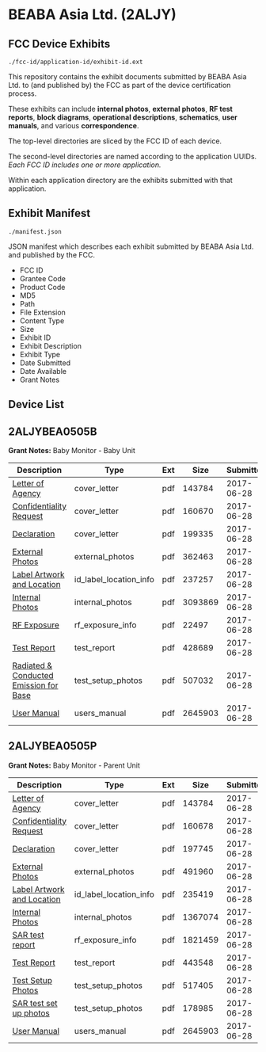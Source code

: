 # BEABA Asia Ltd. (2ALJY)
## FCC Device Exhibits

```
./fcc-id/application-id/exhibit-id.ext
```

This repository contains the exhibit documents submitted by BEABA Asia Ltd. to (and published by) the FCC as part of the device certification process.

These exhibits can include **internal photos**, **external photos**, **RF test reports**, **block diagrams**, **operational descriptions**, **schematics**, **user manuals**, and various **correspondence**.

The top-level directories are sliced by the FCC ID of each device.

The second-level directories are named according to the application UUIDs. *Each FCC ID includes one or more application.*

Within each application directory are the exhibits submitted with that application. 

## Exhibit Manifest

```
./manifest.json
```

JSON manifest which describes each exhibit submitted by BEABA Asia Ltd. and published by the FCC.

- FCC ID
- Grantee Code
- Product Code
- MD5
- Path
- File Extension
- Content Type
- Size
- Exhibit ID
- Exhibit Description
- Exhibit Type
- Date Submitted
- Date Available
- Grant Notes

## Device List
## 2ALJYBEA0505B
**Grant Notes:** Baby Monitor - Baby Unit

| Description | Type | Ext | Size | Submitted | Available |
| ----------- | ---- | --- | ---- | --------- | --------- |
| [Letter of Agency](2ALJYBEA0505B/151ec46826a18f8cc9f3b17be98383ae/3442220.pdf) | cover_letter | pdf | 143784 | 2017-06-28 | 2017-06-28 |
| [Confidentiality Request](2ALJYBEA0505B/151ec46826a18f8cc9f3b17be98383ae/3442221.pdf) | cover_letter | pdf | 160670 | 2017-06-28 | 2017-06-28 |
| [Declaration](2ALJYBEA0505B/151ec46826a18f8cc9f3b17be98383ae/3442222.pdf) | cover_letter | pdf | 199335 | 2017-06-28 | 2017-06-28 |
| [External Photos](2ALJYBEA0505B/151ec46826a18f8cc9f3b17be98383ae/3442229.pdf) | external_photos | pdf | 362463 | 2017-06-28 | 2017-06-28 |
| [Label Artwork and Location](2ALJYBEA0505B/151ec46826a18f8cc9f3b17be98383ae/3442231.pdf) | id_label_location_info | pdf | 237257 | 2017-06-28 | 2017-06-28 |
| [Internal Photos](2ALJYBEA0505B/151ec46826a18f8cc9f3b17be98383ae/3442230.pdf) | internal_photos | pdf | 3093869 | 2017-06-28 | 2017-06-28 |
| [RF Exposure](2ALJYBEA0505B/151ec46826a18f8cc9f3b17be98383ae/3442232.pdf) | rf_exposure_info | pdf | 22497 | 2017-06-28 | 2017-06-28 |
| [Test Report](2ALJYBEA0505B/151ec46826a18f8cc9f3b17be98383ae/3442227.pdf) | test_report | pdf | 428689 | 2017-06-28 | 2017-06-28 |
| [Radiated & Conducted Emission for Base](2ALJYBEA0505B/151ec46826a18f8cc9f3b17be98383ae/3442228.pdf) | test_setup_photos | pdf | 507032 | 2017-06-28 | 2017-06-28 |
| [User Manual](2ALJYBEA0505B/151ec46826a18f8cc9f3b17be98383ae/3442223.pdf) | users_manual | pdf | 2645903 | 2017-06-28 | 2017-06-28 |
## 2ALJYBEA0505P
**Grant Notes:** Baby Monitor - Parent Unit

| Description | Type | Ext | Size | Submitted | Available |
| ----------- | ---- | --- | ---- | --------- | --------- |
| [Letter of Agency](2ALJYBEA0505P/1bb646ef889ac5e2346fa46b038974a2/3442220.pdf) | cover_letter | pdf | 143784 | 2017-06-28 | 2017-06-28 |
| [Confidentiality Request](2ALJYBEA0505P/1bb646ef889ac5e2346fa46b038974a2/3442256.pdf) | cover_letter | pdf | 160678 | 2017-06-28 | 2017-06-28 |
| [Declaration](2ALJYBEA0505P/1bb646ef889ac5e2346fa46b038974a2/3442260.pdf) | cover_letter | pdf | 197745 | 2017-06-28 | 2017-06-28 |
| [External Photos](2ALJYBEA0505P/1bb646ef889ac5e2346fa46b038974a2/3442275.pdf) | external_photos | pdf | 491960 | 2017-06-28 | 2017-06-28 |
| [Label Artwork and Location](2ALJYBEA0505P/1bb646ef889ac5e2346fa46b038974a2/3442277.pdf) | id_label_location_info | pdf | 235419 | 2017-06-28 | 2017-06-28 |
| [Internal Photos](2ALJYBEA0505P/1bb646ef889ac5e2346fa46b038974a2/3442276.pdf) | internal_photos | pdf | 1367074 | 2017-06-28 | 2017-06-28 |
| [SAR test report](2ALJYBEA0505P/1bb646ef889ac5e2346fa46b038974a2/3442284.pdf) | rf_exposure_info | pdf | 1821459 | 2017-06-28 | 2017-06-28 |
| [Test Report](2ALJYBEA0505P/1bb646ef889ac5e2346fa46b038974a2/3442272.pdf) | test_report | pdf | 443548 | 2017-06-28 | 2017-06-28 |
| [Test Setup Photos](2ALJYBEA0505P/1bb646ef889ac5e2346fa46b038974a2/3442273.pdf) | test_setup_photos | pdf | 517405 | 2017-06-28 | 2017-06-28 |
| [SAR test set up photos](2ALJYBEA0505P/1bb646ef889ac5e2346fa46b038974a2/3442274.pdf) | test_setup_photos | pdf | 178985 | 2017-06-28 | 2017-06-28 |
| [User Manual](2ALJYBEA0505P/1bb646ef889ac5e2346fa46b038974a2/3442223.pdf) | users_manual | pdf | 2645903 | 2017-06-28 | 2017-06-28 |
